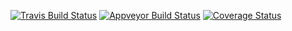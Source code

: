 [![Travis Build Status](https://travis-ci.org/wykurz/profiler.svg?branch=master)](https://travis-ci.org/wykurz/profiler)
[![Appveyor Build Status](https://ci.appveyor.com/api/projects/status/github/wykurz/profiler?svg=true)](https://ci.appveyor.com/project/wykurz/profiler)
[![Coverage Status](https://coveralls.io/repos/github/wykurz/profiler/badge.svg?branch=master)](https://coveralls.io/github/wykurz/profiler?branch=master)
